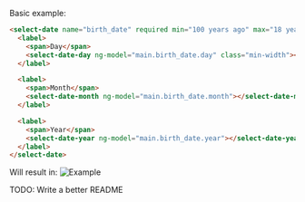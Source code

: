 Basic example:

```html
<select-date name="birth_date" required min="100 years ago" max="18 years ago">
  <label>
    <span>Day</span>
    <select-date-day ng-model="main.birth_date.day" class="min-width"></select-date-day>
  </label>

  <label>
    <span>Month</span>
    <select-date-month ng-model="main.birth_date.month"></select-date-month>
  </label>

  <label>
    <span>Year</span>
    <select-date-year ng-model="main.birth_date.year"></select-date-year>
  </label>
</select-date>
```

Will result in:
![Example](http://g.recordit.co/B3GCzZhsMq.gif)

TODO: Write a better README
